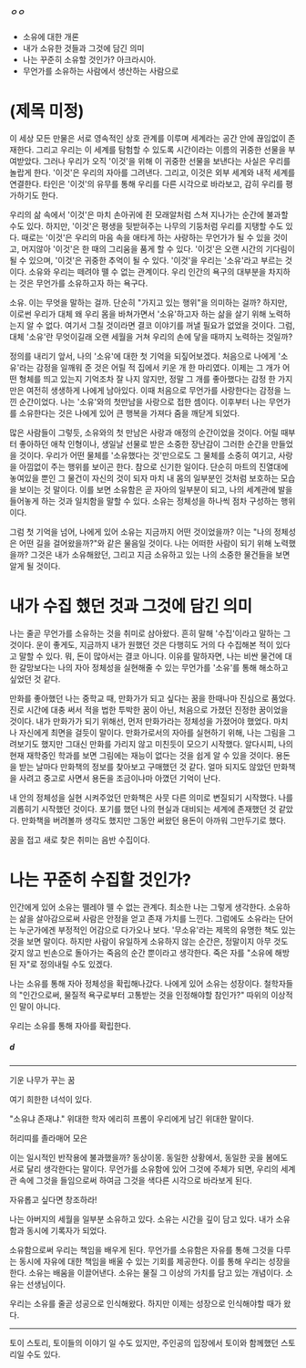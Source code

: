 

##### ㅇㅇ

- 소유에 대한 개론
- 내가 소유한 것들과 그것에 담긴 의미
- 나는 꾸준히 소유할 것인가? 아크라시아.
- 무언가를 소유하는 사람에서 생산하는 사람으로


# (제목 미정)
이 세상 모든 만물은 서로 영속적인 상호 관계를 이루며 세계라는 공간 안에 끊임없이 존재한다. 그리고 우리는 이 세계를 탐험할 수 있도록 시간이라는 이름의 귀중한 선물을 부여받았다. 그러나 우리가 오직 '이것'을 위해 이 귀중한 선물을 보낸다는 사실은 우리를 놀랍게 한다. '이것'은 우리의 자아를 그려낸다. 그리고, 이것은 외부 세계와 내적 세계를 연결한다. 타인은 '이것'의 유무를 통해 우리를 다른 시각으로 바라보고, 감히 우리를 평가하기도 한다.

우리의 삶 속에서 '이것'은 마치 손아귀에 쥔 모래알처럼 스쳐 지나가는 순간에 불과할 수도 있다. 하지만, '이것'은 평생을 뒷받혀주는 나무의 기둥처럼 우리를 지탱할 수도 있다. 때로는 '이것'은 우리의 마음 속을 애타게 하는 사랑하는 무언가가 될 수 있을 것이고, 머지않아 '이것'은 한 때의 그리움을 품게 할 수 있다. '이것'은 오랜 시간의 기다림이 될 수 있으며, '이것'은 귀중한 추억이 될 수 있다. '이것'을 우리는 '소유'라고 부르는 것이다. 소유와 우리는 떼려야 뗄 수 없는 관계이다. 우리 인간의 욕구의 대부분을 차지하는 것은 무언가를 소유하고자 하는 욕구다.

소유. 이는 무엇을 말하는 걸까. 단순히 "가지고 있는 행위"을 의미하는 걸까? 하지만, 이로썬 우리가 대체 왜 우리 몸을 바쳐가면서 '소유'하고자 하는 삶을 살기 위해 노력하는지 알 수 없다. 여기서 그칠 것이라면 결코 이야기를 꺼낼 필요가 없었을 것이다. 그럼, 대체 '소유'란 무엇이길래 오랜 세월을 거쳐 우리의 손에 닿을 때까지 노력하는 것일까?

정의를 내리기 앞서, 나의 '소유'에 대한 첫 기억을 되짚어보겠다. 처음으로 나에게 '소유'라는 감정을 일깨워 준 것은 어릴 적 집에서 키운 개 한 마리였다. 이제는 그 개가 어떤 형체를 띄고 있는지 기억조차 잘 나지 않지만, 정말 그 개를 좋아했다는 감정 한 가지만은 여전히 생생하게 나에게 남아있다. 이때 처음으로 무언가를 사랑한다는 감정을 느낀 순간이었다. 나는 '소유'와의 첫만남을 사랑으로 접한 셈이다. 이후부터 나는 무언가를 소유한다는 것은 나에게 있어 큰 행복을 가져다 줌을 깨닫게 되었다.

많은 사람들이 그렇듯, 소유와의 첫 만남은 사랑과 애정의 순간이었을 것이다. 어릴 때부터 좋아하던 애착 인형이나, 생일날 선물로 받은 소중한 장난감이 그러한 순간을 만들었을 것이다. 우리가 어떤 물체를 '소유했다는 것'만으로도 그 물체를 소중히 여기고, 사랑을 아낌없이 주는 행위를 보이곤 한다. 참으로 신기한 일이다. 단순히 마트의 진열대에 놓여있을 뿐인 그 물건이 자신의 것이 되자 마치 내 몸의 일부분인 것처럼 보호하는 모습을 보이는 것 말이다. 이를 보면 소유함은 곧 자아의 일부분이 되고, 나의 세계관에 발을 들어놓게 하는 것과 일치함을 말할 수 있다. 소유는 정체성을 하나씩 점차 구성하는 행위이다.

그럼 첫 기억을 넘어, 나에게 있어 소유는 지금까지 어떤 것이었을까? 이는 "나의 정체성은 어떤 길을 걸어왔을까?"와 같은 물음일 것이다. 나는 어떠한 사람이 되기 위해 노력했을까? 그것은 내가 소유해왔던, 그리고 지금 소유하고 있는 나의 소중한 물건들을 보면 알게 될 것이다.

# 내가 수집 했던 것과 그것에 담긴 의미
나는 줄곧 무언가를 소유하는 것을 취미로 삼아왔다. 흔히 말해 '수집'이라고 말하는 그것이다. 운이 좋게도, 지금까지 내가 원했던 것은 다행히도 거의 다 수집해본 적이 있다고 말할 수 있다. 뭐, 돈이 많아서는 결코 아니다. 이유를 말하자면, 나는 비싼 물건에 대한 갈망보다는 나의 자아 정체성을 실현해줄 수 있는 무언가를 '소유'를 통해 해소하고 싶었던 것 같다.

만화를 좋아했던 나는 중학교 때, 만화가가 되고 싶다는 꿈을 한때나마 진심으로 품었다. 진로 시간에 대충 써서 적을 법한 투박한 꿈이 아닌, 처음으로 가졌던 진정한 꿈이었을 것이다. 내가 만화가가 되기 위해선, 먼저 만화가라는 정체성을 가졌어야 했었다. 마치 나 자신에게 최면을 걸듯이 말이다. 만화가로서의 자아를 실현하기 위해, 나는 그림을 그려보기도 했지만 그대신 만화를 가리지 않고 미친듯이 모으기 시작했다. 알다시피, 나의 현재 재학중인 학과를 보면 그림에는 재능이 없다는 것을 쉽게 알 수 있을 것이다. 용돈을 받는 날마다 만화책의 정보를 찾아보고 구매했던 것 같다. 얼마 되지도 않았던 만화책을 사려고 중고로 사면서 용돈을 조금이나마 아꼈던 기억이 난다.

내 안의 정체성을 실현 시켜주었던 만화책은 사뭇 다른 의미로 변질되기 시작했다. 나를 괴롭히기 시작했던 것이다. 포기를 했던 나의 현실과 대비되는 세계에 존재했던 것 같았다. 만화책을 버려볼까 생각도 했지만 그동안 써왔던 용돈이 아까워 그만두기로 했다.

꿈을 접고 새로 찾은 취미는 음반 수집이다.

# 나는 꾸준히 수집할 것인가?
인간에게 있어 소유는 뗄레야 뗄 수 없는 관계다. 최소한 나는 그렇게 생각한다. 소유하는 삶을 살아감으로써 사람은 안정을 얻고 존재 가치를 느낀다. 그럼에도 소유라는 단어는 누군가에겐 부정적인 어감으로 다가오나 보다. '무소유'라는 제목의 유명한 책도 있는 것을 보면 말이다. 하지만 사람이 유일하게 소유하지 않는 순간은, 정말이지 아무 것도 갖지 않고 빈손으로 돌아가는 죽음의 순간 뿐이라고 생각한다. 죽은 자를 "소유에 해방된 자"로 정의내릴 수도 있겠다.

나는 소유를 통해 자아 정체성을 확립해나갔다. 나에게 있어 소유는 성장이다. 철학자들의 "인간으로써, 물질적 욕구로부터 고통받는 것을 인정해야할 참인가?" 따위의 이상적인 말이 아니다.

우리는 소유를 통해 자아를 확립한다.

##### d





























----

기운 나무가 꾸는 꿈

여기 희한한 녀석이 있다.

"소유냐 존재냐." 위대한 학자 에리히 프롬이 우리에게 남긴 위대한 말이다.

허리띠를 졸라매어 모은

이는 일시적인 반작용에 불과했을까?
동상이몽. 동일한 상황에서, 동일한 곳을 봄에도 서로 달리 생각한다는 말이다. 무언가를 소유함에 있어 그것에 주체가 되면, 우리의 세계관 속에 그것을 들임으로써 하여금 그것을 색다른 시각으로 바라보게 된다.



자유롭고 싶다면 창조하라!

나는 아버지의 세월을 일부분 소유하고 있다. 소유는 시간을 깊이 담고 있다. 내가 소유함과 동시에 기록자가 되었다.

소유함으로써 우리는 책임을 배우게 된다. 무언가를 소유함은 자유를 통해 그것을 다루는 동시에 자유에 대한 책임을 배울 수 있는 기회를 제공한다. 이를 통해 우리는 성장을 한다. 소유는 배움을 이끌어낸다. 소유는 물질 그 이상의 가치를 담고 있는 개념이다. 소유는 선생님이다.

우리는 소유를 줄곧 성공으로 인식해왔다. 하지만 이제는 성장으로 인식해야할 때가 왔다.

---
토이 스토리, 토이들의 이야기 일 수도 있지만, 주인공의 입장에서 토이와 함께했던 스토리일 수도 있다.

